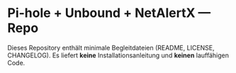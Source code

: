# Pi-hole + Unbound + NetAlertX — Repo

Dieses Repository enthält minimale Begleitdateien (README, LICENSE, CHANGELOG).
Es liefert **keine** Installationsanleitung und **keinen** lauffähigen Code.
